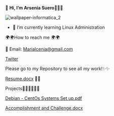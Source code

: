 👋 **Hi, I’m Arsenia Suero**🤩🤩🙌
 


![wallpaper-informatica_2](https://user-images.githubusercontent.com/82791095/138599445-106f64f7-877b-4aa0-b5a2-208fce15accf.jpg)

- 🌱 I’m currently learning Linux Administration
 
<!---
elimelec19/elimelec19 is a ✨ special ✨ repository because its `README.md` (this file) appears on your GitHub profile.
You can click the Preview link to take a look at your changes.
--->
🌍🌍How to reach me 🌍🌍
   
   
   📧 Email: Marialcenia@gmail.com
   
   
   
   [Twiter](https://twitter.com/Elimele72854464)

Please go to my Repository to see all my work!✨✨

[Resume.docx](https://github.com/elimelec19/elimelec19/files/7405945/Resume.docx) 👩‍💻


Projects💪👩‍💻💪👩‍💻

[Debian - CentOs Systems Set up.pdf](https://github.com/elimelec19/elimelec19/files/7406567/Debian.-.CentOs.Systems.Set.up.pdf)


[Accomplishment and Challenge.docx](https://github.com/elimelec19/elimelec19/files/7406525/Accomplishment.and.Challenge.docx)

